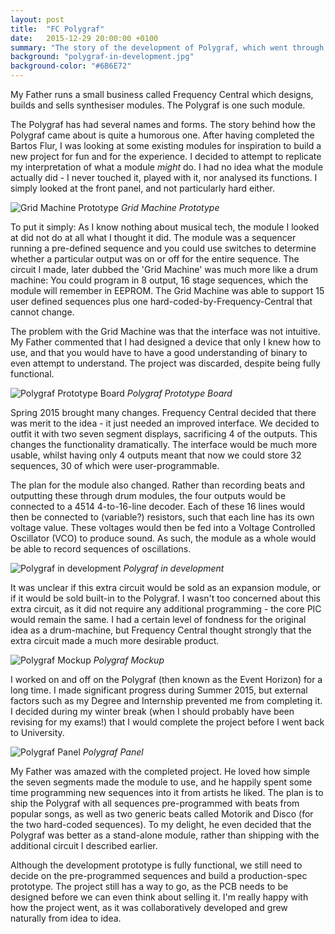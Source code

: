 ```yaml
---
layout: post
title:  "FC Polygraf"
date:   2015-12-29 20:00:00 +0100
summary: "The story of the development of Polygraf, which went through many iterations and required several new skills."
background: "polygraf-in-development.jpg"
background-color: "#6B6E72"
---
```

My Father runs a small business called Frequency Central which
designs, builds and sells synthesiser modules.
The Polygraf is one such module.

The Polygraf has had several names and forms. 
The story behind how the Polygraf came about is quite a humorous one.
After having completed the Bartos Flur,
I was looking at some existing modules for
inspiration to build a new project for fun and for the experience.
I decided to attempt to replicate my interpretation of what a module *might* do.
I had no idea what the module actually did - 
I never touched it, played with it, nor analysed its functions. 
I simply looked at the front panel, and not particularly hard either.

![Grid Machine Prototype](/assets/images/polygraf-grid-machine.jpg)
*Grid Machine Prototype*

To put it simply: 
As I know nothing about musical tech,
the module I looked at did not do at all what I thought it did.
The module was a sequencer running a pre-defined sequence 
and you could use switches to determine whether a particular output was
on or off for the entire sequence.
The circuit I made, later dubbed the 'Grid Machine'
was much more like a drum machine: 
You could program in 8 output, 16 stage sequences, which the module will remember in EEPROM.
The Grid Machine was able to support 15 user defined sequences 
plus one hard-coded-by-Frequency-Central that cannot change.

The problem with the Grid Machine was that the interface was not intuitive.
My Father commented that I had designed a device that only I knew how to use,
and that you would have to have a good understanding of binary to even
attempt to understand.
The project was discarded, despite being fully functional.

![Polygraf Prototype Board](/assets/images/polygraf-prototype.jpg)
*Polygraf Prototype Board*

Spring 2015 brought many changes.
Frequency Central decided that there was merit to the idea - 
it just needed an improved interface. 
We decided to outfit it with two seven segment displays,
sacrificing 4 of the outputs.
This changes the functionality dramatically.
The interface would be much more usable,
whilst having only 4 outputs meant that now we
could store 32 sequences, 30 of which were user-programmable.

The plan for the module also changed. 
Rather than recording beats and outputting these through drum modules,
the four outputs would be connected to a 4514 4-to-16-line decoder.
Each of these 16 lines would then be connected to (variable?) resistors,
such that each line has its own voltage value. These voltages would then
be fed into a Voltage Controlled Oscillator (VCO) to produce sound.
As such, the module as a whole would be able to record sequences of
oscillations.

![Polygraf in development](/assets/images/polygraf-in-development.jpg)
*Polygraf in development*

It was unclear if this extra circuit would be sold as an expansion module,
or if it would be sold built-in to the Polygraf. 
I wasn't too concerned about this extra circuit, 
as it did not require any additional programming -
the core PIC would remain the same. 
I had a certain level of fondness for the original idea as a drum-machine,
but Frequency Central thought strongly that the extra circuit
made a much more desirable product.

![Polygraf Mockup](/assets/images/polygraf-panel-mockup.jpg)
*Polygraf Mockup*

I worked on and off on the Polygraf (then known as the Event Horizon)
for a long time. I made significant progress during Summer 2015, 
but external factors such as my Degree and Internship prevented me from completing it.
I decided during my winter break 
(when I should probably have been revising for my exams!)
that I would complete the project before I went back to University.

![Polygraf Panel](/assets/images/polygraf-panel.jpg)
*Polygraf Panel*

My Father was amazed with the completed project. 
He loved how simple the seven segments made the module to use,
and he happily spent some time programming new sequences into it from artists he liked.
The plan is to ship the Polygraf with all sequences pre-programmed with beats from 
popular songs, as well as two generic beats called Motorik and Disco
(for the two hard-coded sequences).
To my delight, he even decided that the Polygraf was better as a stand-alone module,
rather than shipping with the additional circuit I described earlier.

Although the development prototype is fully functional,
we still need to decide on the pre-programmed sequences
and build a production-spec prototype. The project still has a way to go,
as the PCB needs to be designed before we can even think about selling it.
I'm really happy with how the project went, as it was collaboratively developed
and grew naturally from idea to idea.

